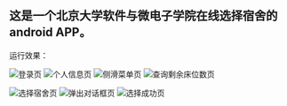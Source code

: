 ## 这是一个北京大学软件与微电子学院在线选择宿舍的android APP。
运行效果：

![](https://github.com/fxjzzyo/SSPKUDormSelection/raw/master/img/jietu_login.jpg "登录页")  ![](https://github.com/fxjzzyo/SSPKUDormSelection/raw/master/img/jietu_info.jpg "个人信息页")  ![](https://github.com/fxjzzyo/SSPKUDormSelection/raw/master/img/jietu_menu.jpg "侧滑菜单页")  ![](https://github.com/fxjzzyo/SSPKUDormSelection/raw/master/img/jietu_query.jpg "查询剩余床位数页")  

![](https://github.com/fxjzzyo/SSPKUDormSelection/raw/master/img/jietu_select.jpg "选择宿舍页")  ![](https://github.com/fxjzzyo/SSPKUDormSelection/raw/master/img/jietu_select_alertdialog.jpg "弹出对话框页")  ![](https://github.com/fxjzzyo/SSPKUDormSelection/raw/master/img/jietu_jietu_select_success.jpg "选择成功页")  